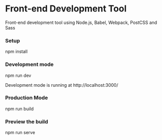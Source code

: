 # Front-end Development Tool

Front-end development tool using Node.js, Babel, Webpack, PostCSS and Sass

### Setup

npm install

### Development mode

npm run dev

Development mode is running at http://localhost:3000/

### Production Mode

npm run build

### Preview the build

npm run serve
